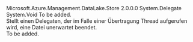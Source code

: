 <Type Name="FileTransferThreadFailProgressUpdate" FullName="Microsoft.Azure.Management.DataLake.Store.FileTransferThreadFailProgressUpdate">
  <TypeSignature Language="C#" Value="public delegate void FileTransferThreadFailProgressUpdate(TransferMetadata failedFile);" />
  <TypeSignature Language="ILAsm" Value=".class public auto ansi sealed FileTransferThreadFailProgressUpdate extends System.MulticastDelegate" />
  <TypeSignature Language="DocId" Value="T:Microsoft.Azure.Management.DataLake.Store.FileTransferThreadFailProgressUpdate" />
  <TypeSignature Language="VB.NET" Value="Public Delegate Sub FileTransferThreadFailProgressUpdate(failedFile As TransferMetadata)" />
  <TypeSignature Language="F#" Value="type FileTransferThreadFailProgressUpdate = delegate of TransferMetadata -&gt; unit" />
  <AssemblyInfo>
    <AssemblyName>Microsoft.Azure.Management.DataLake.Store</AssemblyName>
    <AssemblyVersion>2.0.0.0</AssemblyVersion>
  </AssemblyInfo>
  <Base>
    <BaseTypeName>System.Delegate</BaseTypeName>
  </Base>
  <Parameters>
    <Parameter Name="failedFile" Type="Microsoft.Azure.Management.DataLake.Store.TransferMetadata" />
  </Parameters>
  <ReturnValue>
    <ReturnType>System.Void</ReturnType>
  </ReturnValue>
  <Docs>
    <param name="failedFile">To be added.</param>
    <summary>
            Stellt einen Delegaten, der im Falle einer Übertragung Thread aufgerufen wird, eine Datei unerwartet beendet.
            </summary>
    <remarks>To be added.</remarks>
  </Docs>
</Type>
